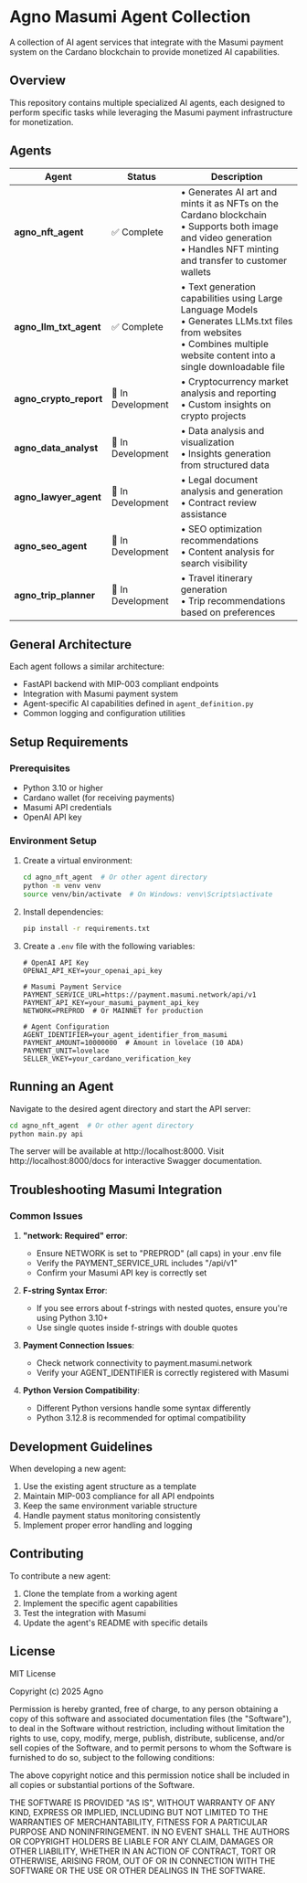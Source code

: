 # Agno Masumi Agent Collection

A collection of AI agent services that integrate with the Masumi payment system on the Cardano blockchain to provide monetized AI capabilities.

## Overview

This repository contains multiple specialized AI agents, each designed to perform specific tasks while leveraging the Masumi payment infrastructure for monetization.

## Agents

| Agent | Status | Description |
|-------|--------|-------------|
| **agno_nft_agent** | ✅ Complete | • Generates AI art and mints it as NFTs on the Cardano blockchain<br>• Supports both image and video generation<br>• Handles NFT minting and transfer to customer wallets |
| **agno_llm_txt_agent** | ✅ Complete | • Text generation capabilities using Large Language Models<br>• Generates LLMs.txt files from websites<br>• Combines multiple website content into a single downloadable file |
| **agno_crypto_report** | 🚧 In Development | • Cryptocurrency market analysis and reporting<br>• Custom insights on crypto projects |
| **agno_data_analyst** | 🚧 In Development | • Data analysis and visualization<br>• Insights generation from structured data |
| **agno_lawyer_agent** | 🚧 In Development | • Legal document analysis and generation<br>• Contract review assistance |
| **agno_seo_agent** | 🚧 In Development | • SEO optimization recommendations<br>• Content analysis for search visibility |
| **agno_trip_planner** | 🚧 In Development | • Travel itinerary generation<br>• Trip recommendations based on preferences |

## General Architecture

Each agent follows a similar architecture:
- FastAPI backend with MIP-003 compliant endpoints
- Integration with Masumi payment system
- Agent-specific AI capabilities defined in `agent_definition.py`
- Common logging and configuration utilities

## Setup Requirements

### Prerequisites

- Python 3.10 or higher
- Cardano wallet (for receiving payments)
- Masumi API credentials
- OpenAI API key

### Environment Setup

1. Create a virtual environment:
   ```bash
   cd agno_nft_agent  # Or other agent directory
   python -m venv venv
   source venv/bin/activate  # On Windows: venv\Scripts\activate
   ```

2. Install dependencies:
   ```bash
   pip install -r requirements.txt
   ```

3. Create a `.env` file with the following variables:
   ```
   # OpenAI API Key
   OPENAI_API_KEY=your_openai_api_key

   # Masumi Payment Service
   PAYMENT_SERVICE_URL=https://payment.masumi.network/api/v1
   PAYMENT_API_KEY=your_masumi_payment_api_key
   NETWORK=PREPROD  # Or MAINNET for production

   # Agent Configuration
   AGENT_IDENTIFIER=your_agent_identifier_from_masumi
   PAYMENT_AMOUNT=10000000  # Amount in lovelace (10 ADA)
   PAYMENT_UNIT=lovelace
   SELLER_VKEY=your_cardano_verification_key
   ```

## Running an Agent

Navigate to the desired agent directory and start the API server:

```bash
cd agno_nft_agent  # Or other agent directory
python main.py api
```

The server will be available at http://localhost:8000. Visit http://localhost:8000/docs for interactive Swagger documentation.

## Troubleshooting Masumi Integration

### Common Issues

1. **"network: Required" error**:
   - Ensure NETWORK is set to "PREPROD" (all caps) in your .env file
   - Verify the PAYMENT_SERVICE_URL includes "/api/v1"
   - Confirm your Masumi API key is correctly set

2. **F-string Syntax Error**:
   - If you see errors about f-strings with nested quotes, ensure you're using Python 3.10+
   - Use single quotes inside f-strings with double quotes

3. **Payment Connection Issues**:
   - Check network connectivity to payment.masumi.network
   - Verify your AGENT_IDENTIFIER is correctly registered with Masumi

4. **Python Version Compatibility**:
   - Different Python versions handle some syntax differently
   - Python 3.12.8 is recommended for optimal compatibility

## Development Guidelines

When developing a new agent:

1. Use the existing agent structure as a template
2. Maintain MIP-003 compliance for all API endpoints
3. Keep the same environment variable structure
4. Handle payment status monitoring consistently
5. Implement proper error handling and logging

## Contributing

To contribute a new agent:

1. Clone the template from a working agent
2. Implement the specific agent capabilities
3. Test the integration with Masumi
4. Update the agent's README with specific details

## License

MIT License

Copyright (c) 2025 Agno

Permission is hereby granted, free of charge, to any person obtaining a copy
of this software and associated documentation files (the "Software"), to deal
in the Software without restriction, including without limitation the rights
to use, copy, modify, merge, publish, distribute, sublicense, and/or sell
copies of the Software, and to permit persons to whom the Software is
furnished to do so, subject to the following conditions:

The above copyright notice and this permission notice shall be included in all
copies or substantial portions of the Software.

THE SOFTWARE IS PROVIDED "AS IS", WITHOUT WARRANTY OF ANY KIND, EXPRESS OR
IMPLIED, INCLUDING BUT NOT LIMITED TO THE WARRANTIES OF MERCHANTABILITY,
FITNESS FOR A PARTICULAR PURPOSE AND NONINFRINGEMENT. IN NO EVENT SHALL THE
AUTHORS OR COPYRIGHT HOLDERS BE LIABLE FOR ANY CLAIM, DAMAGES OR OTHER
LIABILITY, WHETHER IN AN ACTION OF CONTRACT, TORT OR OTHERWISE, ARISING FROM,
OUT OF OR IN CONNECTION WITH THE SOFTWARE OR THE USE OR OTHER DEALINGS IN THE
SOFTWARE.
